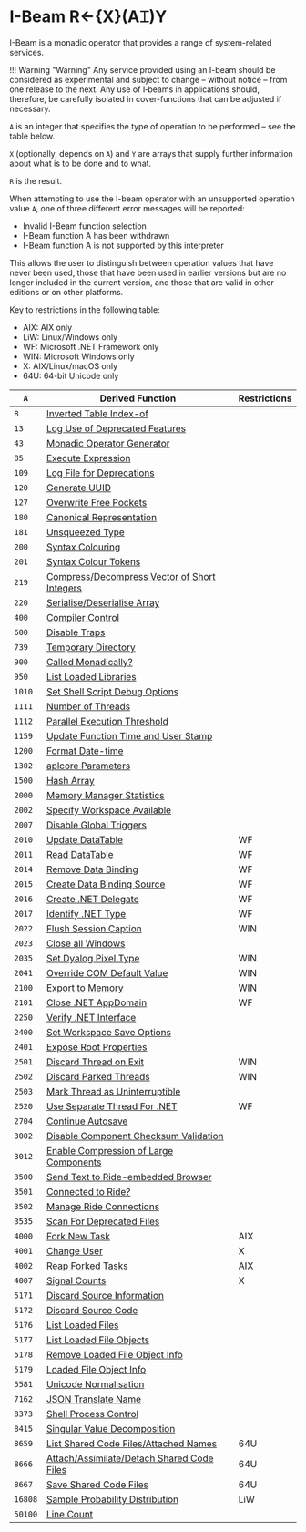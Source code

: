 <div style="display: none;">
  ⌶
</div>

<h1 class="heading"><span class="name">I-Beam</span> <span class="command">R←{X}(A⌶)Y</span></h1>

I-Beam is a monadic operator that provides a range of system-related services.

!!! Warning "Warning"
    Any service provided using an I-beam should be considered as experimental and subject to change – without notice – from one release to the next. Any use of I&#8209;beams in applications should, therefore, be carefully isolated in cover-functions that can be adjusted if necessary.

`A` is an integer that specifies the type of operation to be performed – see the table below.

`X` (optionally, depends on `A`) and `Y` are arrays that supply further information about what is to be done and to what.

`R` is the result.

When attempting to use the I-beam operator with an unsupported operation value `A`, one of three different error messages will be reported:

- Invalid I-Beam function selection
- I-Beam function A has been withdrawn
- I-Beam function A is not supported by this interpreter

This allows the user to distinguish between operation values that have never been used, those that have been used in earlier versions but are no longer included in the current version, and those that are valid in other editions or on other platforms.

Key to restrictions in the following table:

- AIX: AIX only
- LiW: Linux/Windows only
- WF: Microsoft .NET Framework only
- WIN: Microsoft Windows only
- X: AIX/Linux/macOS only
- 64U: 64-bit Unicode only


|`A`      |Derived Function                                                                      |Restrictions |
|-------|--------------------------------------------------------------------------------------|------|
|`8`    |[Inverted Table Index-of](./inverted-table-index-of.md)                               |&nbsp;|
|`13`   |[Log Use of Deprecated Features](./log-use-of-deprecated-features.md)                 |&nbsp;|
|`43`   |[Monadic Operator Generator](./monadic-operator-generator.md)                         |&nbsp;|
|`85`   |[Execute Expression](./execute-expression.md)                                         |&nbsp;|
|`109`  |[Log File for Deprecations](./log-file-for-deprecations.md)                           |&nbsp;|
|`120`  |[Generate UUID](./generate-uuid.md)                                                   |&nbsp;|
|`127`  |[Overwrite Free Pockets](./overwrite-free-pockets.md)                                 |&nbsp;|
|`180`  |[Canonical Representation](./canonical-representation.md)                             |&nbsp;|
|`181`  |[Unsqueezed Type](./unsqueezed-type.md)                                               |&nbsp;|
|`200`  |[Syntax Colouring](./syntax-colouring.md)                                             |&nbsp;|
|`201`  |[Syntax Colour Tokens](./syntax-colour-tokens.md)                                     |&nbsp;|
|`219`  |[Compress/Decompress Vector of Short Integers](./compress-decompress-vector-of-short-integers.md)|&nbsp;|
|`220`  |[Serialise/Deserialise Array](./serialise-deserialise-array.md)                                   |&nbsp;|
|`400`  |[Compiler Control](./compiler-control.md)                                             |&nbsp;|
|`600`  |[Disable Traps](./disable-traps.md)                                                     |&nbsp;|
|`739`  |[Temporary Directory](./temporary-directory.md)                                       |&nbsp;|
|`900`  |[Called Monadically?](./called-monadically.md)                                         |&nbsp;|
|`950`  |[List Loaded Libraries](./list-loaded-libraries.md)                                   |&nbsp;|
|`1010` |[Set Shell Script Debug Options](./set-shell-script-debug-options.md)                 |&nbsp;|
|`1111` |[Number of Threads](./number-of-threads.md)                                           |&nbsp;|
|`1112` |[Parallel Execution Threshold](./parallel-execution-threshold.md)                     |&nbsp;|
|`1159` |[Update Function Time and User Stamp](./update-function-time-and-user-stamp.md)       |&nbsp;|
|`1200` |[Format Date-time](./format-datetime.md)                                              |&nbsp;|
|`1302` |[aplcore Parameters](./aplcore-parameters.md)                                         |&nbsp;|
|`1500` |[Hash Array](./hash-array.md)                                                         |&nbsp;|
|`2000` |[Memory Manager Statistics](./memory-manager-statistics.md)                           |&nbsp;|
|`2002` |[Specify Workspace Available](./specify-workspace-available.md)                       |&nbsp;|
|`2007` |[Disable Global Triggers](./disable-global-triggers.md)                               |&nbsp;|
|`2010` |[Update DataTable](./update-datatable.md)                                             |WF    |
|`2011` |[Read DataTable](./read-datatable.md)                                                 |WF    |
|`2014` |[Remove Data Binding](./remove-data-binding.md)                                       |WF    |
|`2015` |[Create Data Binding Source](./create-data-binding-source.md)                         |WF    |
|`2016` |[Create .NET Delegate](./create-net-delegate.md)                                      |WF    |
|`2017` |[Identify .NET Type](./identify-net-type.md)                                          |WF    |
|`2022` |[Flush Session Caption](./flush-session-caption.md)                                   |WIN     |
|`2023` |[Close all Windows](./close-all-windows.md)                                           |&nbsp;|
|`2035` |[Set Dyalog Pixel Type](./set-dyalog-pixel-type.md)                                   |WIN     |
|`2041` |[Override COM Default Value](./override-com-default-value.md)                         |WIN     |
|`2100` |[Export to Memory](./export-to-memory.md)                                             |WIN     |
|`2101` |[Close .NET AppDomain](./close-net-appdomain.md)                                      |WF    |
|`2250` |[Verify .NET Interface](./verify-net-interface.md)                                    |&nbsp;|
|`2400` |[Set Workspace Save Options](./set-workspace-save-options.md)                         |&nbsp;|
|`2401` |[Expose Root Properties](./expose-root-properties.md)                                 |&nbsp;|
|`2501` |[Discard Thread on Exit](./discard-thread-on-exit.md)                                 |WIN     |
|`2502` |[Discard Parked Threads](./discard-parked-threads.md)                                 |WIN     |
|`2503` |[Mark Thread as Uninterruptible](./mark-thread-as-uninterruptible.md)                 |&nbsp;|
|`2520` |[Use Separate Thread For .NET](./use-separate-thread-for-net.md)                      |WF    |
|`2704` |[Continue Autosave](./continue-autosave.md)                                           |&nbsp;|
|`3002` |[Disable Component Checksum Validation](./disable-component-checksum-validation.md)   |&nbsp;|
|`3012` |[Enable Compression of Large Components](./enable-compression-of-large-components.md) |&nbsp;|
|`3500` |[Send Text to Ride-embedded Browser](./send-text-to-ride-embedded-browser.md)         |&nbsp;|
|`3501` |[Connected to Ride?](./connected-to-ride.md)                                          |&nbsp;|
|`3502` |[Manage Ride Connections](./manage-ride-connections.md)                               |&nbsp;|
|`3535` |[Scan For Deprecated Files](./scan-for-deprecated-files.md)                           |&nbsp;|
|`4000` |[Fork New Task](./fork-new-task.md)                                                   |AIX   |
|`4001` |[Change User](./change-user.md)                                                       |X     |
|`4002` |[Reap Forked Tasks](./reap-forked-tasks.md)                                           |AIX   |
|`4007` |[Signal Counts](./signal-counts.md)                                                   |X     |
|`5171` |[Discard Source Information](./discard-source-information.md)                         |&nbsp;|
|`5172` |[Discard Source Code](./discard-source-code.md)                                       |&nbsp;|
|`5176` |[List Loaded Files](./list-loaded-files.md)                                           |&nbsp;|
|`5177` |[List Loaded File Objects](./list-loaded-file-objects.md)                             |&nbsp;|
|`5178` |[Remove Loaded File Object Info](./remove-loaded-file-object-info.md)                 |&nbsp;|
|`5179` |[Loaded File Object Info](./loaded-file-object-info.md)                               |&nbsp;|
|`5581` |[Unicode Normalisation](./unicode-normalisation.md)                                   |&nbsp;|
|`7162` |[JSON Translate Name](./json-translate-name.md)                                       |&nbsp;|
|`8373` |[Shell Process Control](./shell-process-control.md)                                   |&nbsp;|
|`8415` |[Singular Value Decomposition](./singular-value-decomposition.md)                     |&nbsp;|
|`8659` |[List Shared Code Files/Attached Names](./list-shared-code-files-attached-names.md)   |64U   |
|`8666` |[Attach/Assimilate/Detach Shared Code Files](./attach-assimilate-detach-shared-code-files.md)    |64U   |
|`8667` |[Save Shared Code Files](./save-shared-code-files.md)                                 |64U   |
|`16808`|[Sample Probability Distribution](./sample-probability-distribution.md)               |LiW|
|`50100`|[Line Count](./line-count.md)                                                         |&nbsp;|